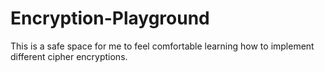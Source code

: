 # Encryption-Playground

This is a safe space for me to feel comfortable learning how to implement different cipher encryptions. 

